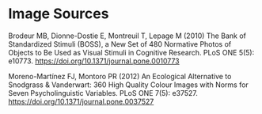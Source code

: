 # Image Sources

Brodeur MB, Dionne-Dostie E, Montreuil T, Lepage M (2010) The Bank of Standardized Stimuli (BOSS), a New Set of 480 Normative Photos of Objects to Be Used as Visual Stimuli in Cognitive Research. PLoS ONE 5(5): e10773. https://doi.org/10.1371/journal.pone.0010773

Moreno-Martínez FJ, Montoro PR (2012) An Ecological Alternative to Snodgrass & Vanderwart: 360 High Quality Colour Images with Norms for Seven Psycholinguistic Variables. PLoS ONE 7(5): e37527. https://doi.org/10.1371/journal.pone.0037527